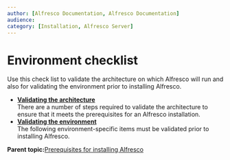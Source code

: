```yaml
---
author: [Alfresco Documentation, Alfresco Documentation]
audience: 
category: [Installation, Alfresco Server]
---
```


# Environment checklist

Use this check list to validate the architecture on which Alfresco will run and also for validating the environment prior to installing Alfresco.

-   **[Validating the architecture](../tasks/configuration-checklist-arch.md)**  
There are a number of steps required to validate the architecture to ensure that it meets the prerequisites for an Alfresco installation.
-   **[Validating the environment](../tasks/configuration-checklist-env.md)**  
The following environment-specific items must be validated prior to installing Alfresco.

**Parent topic:**[Prerequisites for installing Alfresco](../concepts/prereq-install-overview.md)

